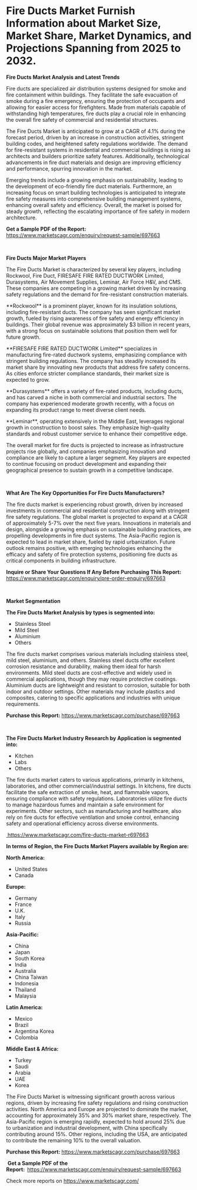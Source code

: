 <p><h1>Fire Ducts Market Furnish Information about Market Size, Market Share, Market Dynamics, and Projections Spanning from 2025 to 2032.</h1></p><p><strong>Fire Ducts Market Analysis and Latest Trends</strong></p>
<p><p>Fire ducts are specialized air distribution systems designed for smoke and fire containment within buildings. They facilitate the safe evacuation of smoke during a fire emergency, ensuring the protection of occupants and allowing for easier access for firefighters. Made from materials capable of withstanding high temperatures, fire ducts play a crucial role in enhancing the overall fire safety of commercial and residential structures.</p><p>The Fire Ducts Market is anticipated to grow at a CAGR of 4.1% during the forecast period, driven by an increase in construction activities, stringent building codes, and heightened safety regulations worldwide. The demand for fire-resistant systems in residential and commercial buildings is rising as architects and builders prioritize safety features. Additionally, technological advancements in fire duct materials and design are improving efficiency and performance, spurring innovation in the market. </p><p>Emerging trends include a growing emphasis on sustainability, leading to the development of eco-friendly fire duct materials. Furthermore, an increasing focus on smart building technologies is anticipated to integrate fire safety measures into comprehensive building management systems, enhancing overall safety and efficiency. Overall, the market is poised for steady growth, reflecting the escalating importance of fire safety in modern architecture.</p></p>
<p><strong>Get a Sample PDF of the Report:&nbsp;</strong> <a href="https://www.marketscagr.com/enquiry/request-sample/697663?utm_campaign=1944&utm_medium=2&utm_source=Github&utm_content=ia&utm_term=17022025&utm_id=fire-ducts">https://www.marketscagr.com/enquiry/request-sample/697663</a></p>
<p>&nbsp;</p>
<p><strong>Fire Ducts Major Market Players</strong></p>
<p><p>The Fire Ducts Market is characterized by several key players, including Rockwool, Fire Duct, FIRESAFE FIRE RATED DUCTWORK Limited, Durasystems, Air Movement Supplies, Leminar, Air Force H&V, and CMS. These companies are competing in a growing market driven by increasing safety regulations and the demand for fire-resistant construction materials.</p><p>**Rockwool** is a prominent player, known for its insulation solutions, including fire-resistant ducts. The company has seen significant market growth, fueled by rising awareness of fire safety and energy efficiency in buildings. Their global revenue was approximately $3 billion in recent years, with a strong focus on sustainable solutions that position them well for future growth.</p><p>**FIRESAFE FIRE RATED DUCTWORK Limited** specializes in manufacturing fire-rated ductwork systems, emphasizing compliance with stringent building regulations. The company has steadily increased its market share by innovating new products that address fire safety concerns. As cities enforce stricter compliance standards, their market size is expected to grow.</p><p>**Durasystems** offers a variety of fire-rated products, including ducts, and has carved a niche in both commercial and industrial sectors. The company has experienced moderate growth recently, with a focus on expanding its product range to meet diverse client needs.</p><p>**Leminar**, operating extensively in the Middle East, leverages regional growth in construction to boost sales. They emphasize high-quality standards and robust customer service to enhance their competitive edge.</p><p>The overall market for fire ducts is projected to increase as infrastructure projects rise globally, and companies emphasizing innovation and compliance are likely to capture a larger segment. Key players are expected to continue focusing on product development and expanding their geographical presence to sustain growth in a competitive landscape.</p></p>
<p>&nbsp;</p>
<p><strong>What Are The Key Opportunities For Fire Ducts Manufacturers?</strong></p>
<p><p>The fire ducts market is experiencing robust growth, driven by increased investments in commercial and residential construction along with stringent fire safety regulations. The global market is projected to expand at a CAGR of approximately 5-7% over the next five years. Innovations in materials and design, alongside a growing emphasis on sustainable building practices, are propelling developments in fire duct systems. The Asia-Pacific region is expected to lead in market share, fueled by rapid urbanization. Future outlook remains positive, with emerging technologies enhancing the efficacy and safety of fire protection systems, positioning fire ducts as critical components in building infrastructure.</p></p>
<p><strong>Inquire or Share Your Questions If Any Before Purchasing This Report:</strong> <a href="https://www.marketscagr.com/enquiry/pre-order-enquiry/697663?utm_campaign=1944&utm_medium=2&utm_source=Github&utm_content=ia&utm_term=17022025&utm_id=fire-ducts">https://www.marketscagr.com/enquiry/pre-order-enquiry/697663</a></p>
<p>&nbsp;</p>
<p><strong>Market Segmentation</strong></p>
<p><strong>The Fire Ducts Market Analysis by types is segmented into:</strong></p>
<p><ul><li>Stainless Steel</li><li>Mild Steel</li><li>Aluminium</li><li>Others</li></ul></p>
<p><p>The fire ducts market comprises various materials including stainless steel, mild steel, aluminium, and others. Stainless steel ducts offer excellent corrosion resistance and durability, making them ideal for harsh environments. Mild steel ducts are cost-effective and widely used in commercial applications, though they may require protective coatings. Aluminium ducts are lightweight and resistant to corrosion, suitable for both indoor and outdoor settings. Other materials may include plastics and composites, catering to specific applications and industries with unique requirements.</p></p>
<p><strong>Purchase this Report:&nbsp;</strong><a href="https://www.marketscagr.com/purchase/697663?utm_campaign=1944&utm_medium=2&utm_source=Github&utm_content=ia&utm_term=17022025&utm_id=fire-ducts">https://www.marketscagr.com/purchase/697663</a></p>
<p>&nbsp;</p>
<p><strong>The Fire Ducts Market Industry Research by Application is segmented into:</strong></p>
<p><ul><li>Kitchen</li><li>Labs</li><li>Others</li></ul></p>
<p><p>The fire ducts market caters to various applications, primarily in kitchens, laboratories, and other commercial/industrial settings. In kitchens, fire ducts facilitate the safe extraction of smoke, heat, and flammable vapors, ensuring compliance with safety regulations. Laboratories utilize fire ducts to manage hazardous fumes and maintain a safe environment for experiments. Other sectors, such as manufacturing and healthcare, also rely on fire ducts for effective ventilation and smoke control, enhancing safety and operational efficiency across diverse environments.</p></p>
<p><a href="https://www.marketscagr.com/fire-ducts-market-r697663?utm_campaign=1944&utm_medium=2&utm_source=Github&utm_content=ia&utm_term=17022025&utm_id=fire-ducts">&nbsp;https://www.marketscagr.com/fire-ducts-market-r697663</a></p>
<p><strong>In terms of Region, the Fire Ducts Market Players available by Region are:</strong></p>
<p>
    <p> <strong> North America: </strong>
        <ul>
            <li>United States</li>
            <li>Canada</li>
        </ul>
        </p> 
    <p> <strong> Europe: </strong>
        <ul>
            <li>Germany</li>
            <li>France</li>
            <li>U.K.</li>
            <li>Italy</li>
            <li>Russia</li>
        </ul>
        </p> 
    <p> <strong> Asia-Pacific: </strong>
        <ul>
            <li>China</li>
            <li>Japan</li>
            <li>South Korea</li>
            <li>India</li>
            <li>Australia</li>
            <li>China Taiwan</li>
            <li>Indonesia</li>
            <li>Thailand</li>
            <li>Malaysia</li>
        </ul>
        </p> 
    <p> <strong> Latin America: </strong>
        <ul>
            <li>Mexico</li>
            <li>Brazil</li>
            <li>Argentina Korea</li>
            <li>Colombia</li>
        </ul>
        </p> 
    <p> <strong> Middle East & Africa: </strong>
        <ul>
            <li>Turkey</li>
            <li>Saudi</li>
            <li>Arabia</li>
            <li>UAE</li>
            <li>Korea</li>
        </ul>
    </p>
    </p>
<p><p>The Fire Ducts Market is witnessing significant growth across various regions, driven by increasing fire safety regulations and rising construction activities. North America and Europe are projected to dominate the market, accounting for approximately 35% and 30% market share, respectively. The Asia-Pacific region is emerging rapidly, expected to hold around 25% due to urbanization and industrial development, with China specifically contributing around 15%. Other regions, including the USA, are anticipated to contribute the remaining 10% to the overall valuation.</p></p>
<p><strong>Purchase this Report: </strong><a href="https://www.marketscagr.com/purchase/697663?utm_campaign=1944&utm_medium=2&utm_source=Github&utm_content=ia&utm_term=17022025&utm_id=fire-ducts">https://www.marketscagr.com/purchase/697663</a></p>
<p>&nbsp;<strong>Get a Sample PDF of the Report:&nbsp;&nbsp;</strong><a href="https://www.marketscagr.com/enquiry/request-sample/697663?utm_campaign=1944&utm_medium=2&utm_source=Github&utm_content=ia&utm_term=17022025&utm_id=fire-ducts">https://www.marketscagr.com/enquiry/request-sample/697663</a></p>
<p><strong></strong></p>
<p>Check more reports on <a href="https://www.marketscagr.com/?utm_campaign=1944&utm_medium=2&utm_source=Github&utm_content=ia&utm_term=17022025&utm_id=fire-ducts">https://www.marketscagr.com/</a></p>
